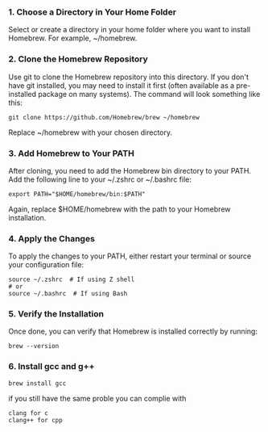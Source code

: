 ### 1. Choose a Directory in Your Home Folder
Select or create a directory in your home folder where you want to install Homebrew. For example, ~/homebrew.

### 2. Clone the Homebrew Repository
Use git to clone the Homebrew repository into this directory. If you don't have git installed, you may need to install it first (often available as a pre-installed package on many systems). The command will look something like this:
  ```
git clone https://github.com/Homebrew/brew ~/homebrew
  ```
Replace ~/homebrew with your chosen directory.

### 3. Add Homebrew to Your PATH
After cloning, you need to add the Homebrew bin directory to your PATH. Add the following line to your ~/.zshrc or ~/.bashrc file:
  ```
export PATH="$HOME/homebrew/bin:$PATH"
  ```
Again, replace $HOME/homebrew with the path to your Homebrew installation.

### 4. Apply the Changes
To apply the changes to your PATH, either restart your terminal or source your configuration file:
  ```
source ~/.zshrc  # If using Z shell
# or
source ~/.bashrc  # If using Bash
  ```
### 5. Verify the Installation
Once done, you can verify that Homebrew is installed correctly by running:
  ```
brew --version
  ```
### 6. Install gcc and g++
  ```
brew install gcc
  ```
if you still have the same proble you can complie with
  ```
clang for c
clang++ for cpp
  ```
